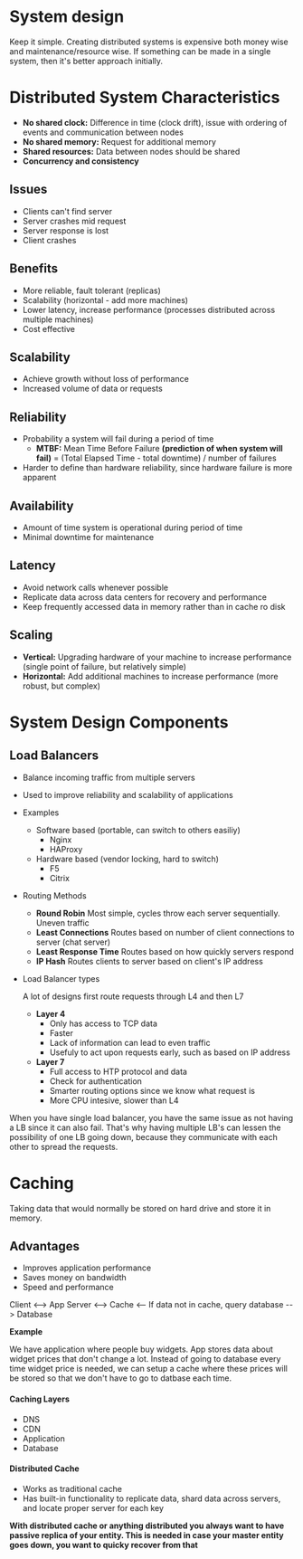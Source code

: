 # System design

Keep it simple. Creating distributed systems is expensive both money wise and maintenance/resource wise. If something can be made in a single system, then it's better approach initially.

# Distributed System Characteristics

  - **No shared clock:** Difference in time (clock drift), issue with ordering of events and communication between nodes
  - **No shared memory:** Request for additional memory
  - **Shared resources:** Data between nodes should be shared
  - **Concurrency and consistency**

## Issues
  - Clients can't find server
  - Server crashes mid request
  - Server response is lost
  - Client crashes

## Benefits

  - More reliable, fault tolerant (replicas)
  - Scalability (horizontal - add more machines)
  - Lower latency, increase performance (processes distributed across multiple machines)
  - Cost effective

## Scalability

  - Achieve growth without loss of performance
  - Increased volume of data or requests

## Reliability

  - Probability a system will fail during a period of time
    - **MTBF:** Mean Time Before Failure **(prediction of when system will fail)** = (Total Elapsed Time - total downtime) / number of failures
  - Harder to define than hardware reliability, since hardware failure is more apparent

## Availability

  - Amount of time system is operational during period of time
  - Minimal downtime for maintenance

## Latency

  - Avoid network calls whenever possible
  - Replicate data across data centers for recovery and performance
  - Keep frequently accessed data in memory rather than in cache ro disk

## Scaling

  - **Vertical:** Upgrading hardware of your machine to increase performance (single point of failure, but relatively simple)
  - **Horizontal:** Add additional machines to increase performance (more robust, but complex)

# System Design Components

## Load Balancers
  - Balance incoming traffic from multiple servers
  - Used to improve reliability and scalability of applications
  - Examples
    - Software based (portable, can switch to others easiliy)
      - Nginx
      - HAProxy
    - Hardware based (vendor locking, hard to switch)
      - F5
      - Citrix
  - Routing Methods
    - **Round Robin** Most simple, cycles throw each server sequentially. Uneven traffic
    - **Least Connections** Routes based on number of client connections to server (chat server)
    - **Least Response Time** Routes based on how quickly servers respond
    - **IP Hash** Routes clients to server based on client's IP address
  - Load Balancer types
    
    A lot of designs first route requests through L4 and then L7
    
    - **Layer 4** 
      - Only has access to TCP data 
      - Faster
      - Lack of information can lead to even traffic
      - Usefuly to act upon requests early, such as based on IP address
    - **Layer 7**
      - Full access to HTP protocol and data
      - Check for authentication
      - Smarter routing options since we know what request is
      - More CPU intesive, slower than L4

When you have single load balancer, you have the same issue as not having a LB since it can also fail. That's why having multiple LB's can lessen the possibility of one LB going down, because they communicate with each other to spread the requests.

# Caching

Taking data that would normally be stored on hard drive and store it in memory.

## Advantages
  
  - Improves application performance
  - Saves money on bandwidth
  - Speed and performance 

Client <--> App Server <--> Cache <-- If data not in cache, query database --> Database

**Example** 

We have application where people buy widgets. App stores data about widget prices that don't change a lot. Instead of going to database every time widget price is needed, we can setup a cache where these prices will be stored so that we don't have to go to datbase each time.

#### Caching Layers

  - DNS
  - CDN
  - Application
  - Database

#### Distributed Cache

  - Works as traditional cache
  - Has built-in functionality to replicate data, shard data across servers, and locate proper server for each key

**With distributed cache or anything distributed you always want to have passive replica of your entity. This is needed in case your master entity goes down, you want to quicky recover from that**
